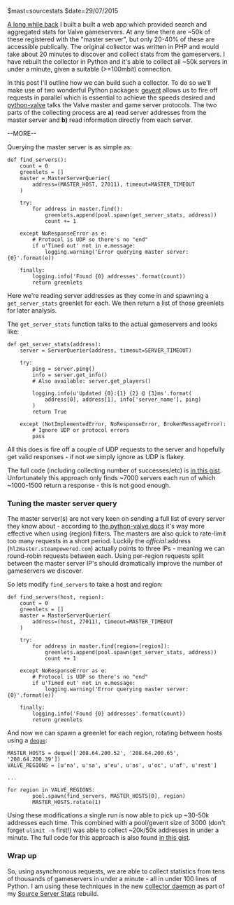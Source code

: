 $mast=sourcestats
$date=29/07/2015

[A long while back](https://web.archive.org/web/20101121000430/http://sourceserverstats.com/) I built a built a web app which provided search and aggregated stats for Valve gameservers. At any time there are ~50k of these registered with the "master server", but only 20-40% of these are accessible publically. The original collector was written in PHP and would take about 20 minutes to discover and collect stats from the gameservers. I have rebuilt the collector in Python and it's able to collect all ~50k servers in under a minute, given a suitable (>=100mbit) connection.

In this post I'll outline how we can build such a collector. To do so we'll make use of two wonderful Python packages: [gevent](http://www.gevent.org/) allows us to fire off requests in parallel which is essential to achieve the speeds desired and [python-valve](https://github.com/Holiverh/python-valve) talks the Valve master and game server protocols. The two parts of the collecting process are **a)** read server addresses from the master server and **b)** read information directly from each server.

--MORE--

Querying the master server is as simple as:

    def find_servers():
        count = 0
        greenlets = []
        master = MasterServerQuerier(
            address=(MASTER_HOST, 27011), timeout=MASTER_TIMEOUT
        )

        try:
            for address in master.find():
                greenlets.append(pool.spawn(get_server_stats, address))
                count += 1

        except NoResponseError as e:
            # Protocol is UDP so there's no "end"
            if u'Timed out' not in e.message:
                logging.warning('Error querying master server: {0}'.format(e))

        finally:
            logging.info('Found {0} addresses'.format(count))
            return greenlets

Here we're reading server addresses as they come in and spawning a `get_server_stats` greenlet for each. We then return a list of those greenlets for later analysis.

The `get_server_stats` function talks to the actual gameservers and looks like:

    def get_server_stats(address):
        server = ServerQuerier(address, timeout=SERVER_TIMEOUT)

        try:
            ping = server.ping()
            info = server.get_info()
            # Also available: server.get_players()
            
            logging.info(u'Updated {0}:{1} {2} @ {3}ms'.format(
                address[0], address[1], info['server_name'], ping)
            )
            return True

        except (NotImplementedError, NoResponseError, BrokenMessageError):
            # Ignore UDP or protocol errors
            pass

All this does is fire off a couple of UDP requests to the server and hopefully get valid responses - if not we simply ignore as UDP is flakey.

The full code (including collecting number of successes/etc) is [in this gist](https://gist.github.com/Fizzadar/3093d07aa99abc636944/a33fbdbbb55ca5143d9a62008a22888bb55564d5). Unfortunately this approach only finds ~7000 servers each run of which ~1000-1500 return a response - this is not good enough.

### Tuning the master server query

The master server(s) are not very keen on sending a full list of every server they know about - according to [the python-valve docs](https://python-valve.readthedocs.org/en/latest/master_server.html) it's way more effective when using (region) filters. The masters are also quick to rate-limit too many requests in a short period. Luckily the _official_ address (`hl2master.steampowered.com`) actually points to three IPs - meaning we can round-robin requests between each. Using per-region requests split between the master server IP's should dramatically improve the number of gameservers we discover.

So lets modify `find_servers` to take a host and region:

    def find_servers(host, region):
        count = 0
        greenlets = []
        master = MasterServerQuerier(
            address=(host, 27011), timeout=MASTER_TIMEOUT
        )

        try:
            for address in master.find(region=[region]):
                greenlets.append(pool.spawn(get_server_stats, address))
                count += 1

        except NoResponseError as e:
            # Protocol is UDP so there's no "end"
            if u'Timed out' not in e.message:
                logging.warning('Error querying master server: {0}'.format(e))

        finally:
            logging.info('Found {0} addresses'.format(count))
            return greenlets

And now we can spawn a greenlet for each region, rotating between hosts using a [`deque`](https://docs.python.org/2/library/collections.html#collections.deque):

    MASTER_HOSTS = deque(['208.64.200.52', '208.64.200.65', '208.64.200.39'])
    VALVE_REGIONS = [u'na', u'sa', u'eu', u'as', u'oc', u'af', u'rest']

    ...

    for region in VALVE_REGIONS:
            pool.spawn(find_servers, MASTER_HOSTS[0], region)
            MASTER_HOSTS.rotate(1)

Using these modifications a single run is now able to pick up ~30-50k addresses each time. This combined with a pool/gevent size of 3000 (don't forget `ulimit -n` first!) was able to collect ~20k/50k addresses in under a minute. The full code for this approach is also found [in this gist](https://gist.github.com/Fizzadar/3093d07aa99abc636944/b766b28c6ccec274e00b4c9ce5601dbbd12c9859).

### Wrap up

So, using asynchronous requests, we are able to collect statistics from tens of thousands of gameservers in under a minute - all in under 100 lines of Python. I am using these techniques in the new [collector daemon](https://github.com/Fizzadar/SourceServerStats/blob/develop/sourcestats/collector/__init__.py) as part of my [Source Server Stats](http://sourceserverstats.com) rebuild.

